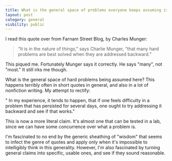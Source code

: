 ```yaml
---
title: What is the general space of problems everyone keeps assuming is well-defined?
layout: post
category: general
visbility: public
---
```


I read this quote over from Farnam Street Blog, by Charles Munger:

> “It is in the nature of things,” says Charlie Munger, “that many hard problems are best solved when they are addressed backward.”

This piqued me. Fortunately Munger says it correctly. He says "many", not "most." It still irks me though.

What is the general space of hard problems being assumed here? This happens terribly often in short quotes in general, and also in a lot of nonfiction writing. My attempt to rectify:

" In my experience, it tends to happen, that if one feels difficulty in a problem that has persisted for several days, one ought to try addressing it backward and see if that works."

This is now a more literal claim. It's almost one that can be tested in a lab, since we can have some concurrence over what a problem is.

I'm fascinated to no end by the generic sheathing of "wisdom" that seems to infect the genre of quotes and apply only when it's impossible to intelligibly think in this generality. However, I'm also fascinated by turning general claims into specific, usable ones, and see if they sound reasonable.